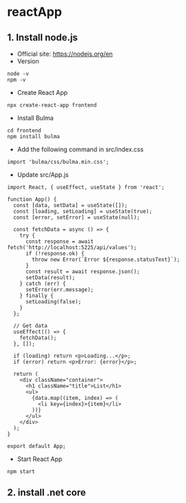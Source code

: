 # reactApp

## 1. Install node.js
- Official site: https://nodejs.org/en
- Version
```
node -v
npm -v
```
- Create React App
```
npx create-react-app frontend
```
- Install Bulma
```
cd frontend
npm install bulma
```
- Add the following command in src/index.css
```
import 'bulma/css/bulma.min.css';
```
- Update src/App.js
```
import React, { useEffect, useState } from 'react';

function App() {
  const [data, setData] = useState([]);
  const [loading, setLoading] = useState(true);
  const [error, setError] = useState(null);

  const fetchData = async () => {
    try {
      const response = await fetch('http://localhost:5225/api/values');
      if (!response.ok) {
        throw new Error(`Error ${response.statusText}`);
      }
      const result = await response.json();
      setData(result);
    } catch (err) {
      setError(err.message);
    } finally {
      setLoading(false);
    }
  };

  // Get data
  useEffect(() => {
    fetchData();
  }, []);

  if (loading) return <p>Loading...</p>;
  if (error) return <p>Error: {error}</p>;

  return (
    <div className="container">
      <h1 className="title">List</h1>
      <ul>
        {data.map((item, index) => (
          <li key={index}>{item}</li>
        ))}
      </ul>
    </div>
  );
}

export default App;
```
- Start React App
```
npm start
```
## 2. install .net core